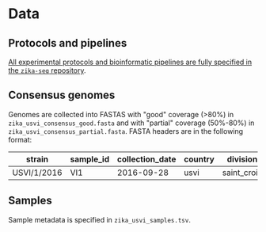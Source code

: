 # Data

## Protocols and pipelines

[All experimental protocols and bioinformatic pipelines are fully specified in the `zika-seq` repository](https://github.com/blab/zika-seq/).

## Consensus genomes

Genomes are collected into FASTAS with "good" coverage (>80%) in `zika_usvi_consensus_good.fasta` and with "partial" coverage (50%-80%) in `zika_usvi_consensus_partial.fasta`. FASTA headers are in the following format:

strain      | sample_id | collection_date | country | division    | location
----------- | --------- | --------------- | ------- | ----------- | --------
USVI/1/2016 | VI1       | 2016-09-28      | usvi    | saint_croix | saint_croix

## Samples

Sample metadata is specified in `zika_usvi_samples.tsv`.
